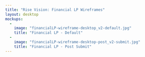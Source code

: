 ```yaml
---
title: "Rise Vision: Financial LP Wireframes"
layout: desktop
mockups:
  -
    image: "financialLP-wireframe-desktop_v2-default.jpg"
    title: "Financial LP - Default"
  -
    image: "financialLP-wireframe-desktop-post_v2-submit.jpg"
    title: "Financial LP - Post Submit"
---
```

